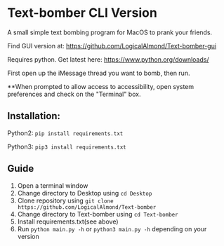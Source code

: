 # Text-bomber CLI Version
A small simple text bombing program for MacOS to prank your friends.

Find GUI version at: https://github.com/LogicalAlmond/Text-bomber-gui

Requires python. Get latest here:
https://www.python.org/downloads/

First open up the iMessage thread you want to bomb, then run.

**When prompted to allow access to accessibility, open system preferences and check on the "Terminal" box.

## Installation:
Python2: `pip install requirements.txt`

Python3: `pip3 install requirements.txt`

## Guide
1. Open a terminal window
2. Change directory to Desktop using `cd Desktop`
3. Clone repository using `git clone https://github.com/LogicalAlmond/Text-bomber`
4. Change directory to Text-bomber using `cd Text-bomber`
5. Install requirements.txt(see above)
6. Run `python main.py -h` or `python3 main.py -h` depending on your version
